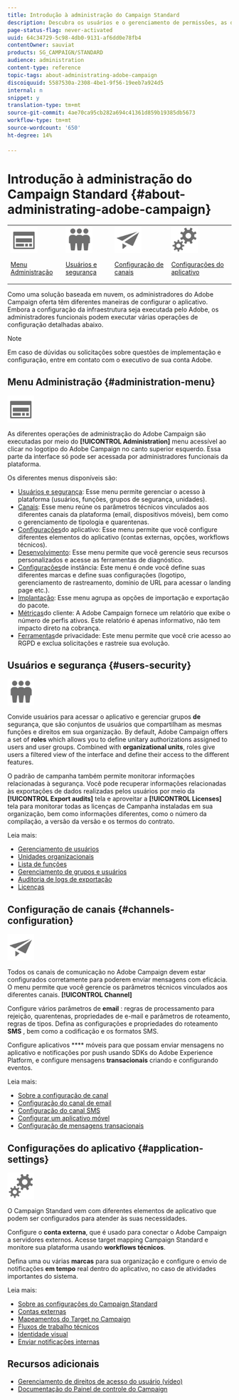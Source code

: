 ```yaml
---
title: Introdução à administração do Campaign Standard
description: Descubra os usuários e o gerenciamento de permissões, as diretrizes de monitoramento, as configurações específicas do canal e as diretrizes de configuração do aplicativo.
page-status-flag: never-activated
uuid: 64c34729-5c98-4db0-9131-af6dd0e78fb4
contentOwner: sauviat
products: SG_CAMPAIGN/STANDARD
audience: administration
content-type: reference
topic-tags: about-administrating-adobe-campaign
discoiquuid: 5587530a-2308-4be1-9f56-19eeb7a924d5
internal: n
snippet: y
translation-type: tm+mt
source-git-commit: 4ae70ca95cb282a694c41361d859b19385db5673
workflow-type: tm+mt
source-wordcount: '650'
ht-degree: 14%

---
```



# Introdução à administração do Campaign Standard {#about-administrating-adobe-campaign}

<table>
<tr><td><img src="assets/do-not-localize/icon_menu.svg" width="60px"><p><a href="#administration-menu">Menu Administração</a></p></td>
<td><img src="assets/do-not-localize/icon_users.svg" width="60px"><p><a href="#users-security">Usuários e segurança</a></p></td>
<td><img src="assets/do-not-localize/icon_channels.svg" width="60px"><p><a href="#channels-configuration">Configuração de canais</a></p></td>
<td><img src="assets/do-not-localize/icon_settings.svg" width="60px"><p><a href="#application-settings">Configurações do aplicativo</a></p></td></tr>
</table>

Como uma solução baseada em nuvem, os administradores do Adobe Campaign oferta têm diferentes maneiras de configurar o aplicativo. Embora a configuração da infraestrutura seja executada pelo Adobe, os administradores funcionais podem executar várias operações de configuração detalhadas abaixo.

>[!NOTE]
>
>Em caso de dúvidas ou solicitações sobre questões de implementação e configuração, entre em contato com o executivo de sua conta Adobe.

## Menu Administração {#administration-menu}

<img src="assets/do-not-localize/icon_menu.svg" width="60px">

As diferentes operações de administração do Adobe Campaign são executadas por meio do **[!UICONTROL Administration]** menu acessível ao clicar no logotipo do Adobe Campaign no canto superior esquerdo. Essa parte da interface só pode ser acessada por administradores funcionais da plataforma.

Os diferentes menus disponíveis são:

* [Usuários e segurança](../../administration/using/about-access-management.md): Esse menu permite gerenciar o acesso à plataforma (usuários, funções, grupos de segurança, unidades).
* [Canais](../../administration/using/about-channel-configuration.md): Esse menu reúne os parâmetros técnicos vinculados aos diferentes canais da plataforma (email, dispositivos móveis), bem como o gerenciamento de tipologia e quarentenas.
* [Configurações](../../administration/using/external-accounts.md)do aplicativo: Esse menu permite que você configure diferentes elementos do aplicativo (contas externas, opções, workflows técnicos).
* [Desenvolvimento](../../developing/using/data-model-concepts.md): Esse menu permite que você gerencie seus recursos personalizados e acesse as ferramentas de diagnóstico.
* [Configurações](../../administration/using/branding.md)de instância: Este menu é onde você define suas diferentes marcas e define suas configurações (logotipo, gerenciamento de rastreamento, domínio de URL para acessar o landing page etc.).
* [Implantação](../../automating/using/managing-packages.md): Esse menu agrupa as opções de importação e exportação do pacote.
* [Métricas](../../audiences/using/active-profiles.md)do cliente: A Adobe Campaign fornece um relatório que exibe o número de perfis ativos. Este relatório é apenas informativo, não tem impacto direto na cobrança.
* [Ferramentas](https://docs.campaign.adobe.com/doc/standard/getting_started/en/ACS_GDPR.html)de privacidade: Este menu permite que você crie acesso ao RGPD e exclua solicitações e rastreie sua evolução.

## Usuários e segurança {#users-security}

<img src="assets/do-not-localize/icon_users.svg"  width="60px">

Convide usuários para acessar o aplicativo e gerenciar grupos **de** segurança, que são conjuntos de usuários que compartilham as mesmas funções e direitos em sua organização. By default, Adobe Campaign offers a set of **roles** which allows you to define unitary authorizations assigned to users and user groups. Combined with **organizational units**, roles give users a filtered view of the interface and define their access to the different features.

O padrão de campanha também permite monitorar informações relacionadas à segurança. Você pode recuperar informações relacionadas às exportações de dados realizadas pelos usuários por meio da **[!UICONTROL Export audits]** tela e aproveitar a **[!UICONTROL Licenses]** tela para monitorar todas as licenças de Campanha instaladas em sua organização, bem como informações diferentes, como o número da compilação, a versão da versão e os termos do contrato.

Leia mais:

* [Gerenciamento de usuários](../../administration/using/users-management.md)
* [Unidades organizacionais](../../administration/using/organizational-units.md)
* [Lista de funções](../../administration/using/list-of-roles.md)
* [Gerenciamento de grupos e usuários](../../administration/using/managing-groups-and-users.md)
* [Auditoria de logs de exportação](../../administration/using/auditing-export-logs.md)
* [Licenças](../../administration/using/licenses.md)

## Configuração de canais {#channels-configuration}

<img src="assets/do-not-localize/icon_channels.svg" width="60px">

Todos os canais de comunicação no Adobe Campaign devem estar configurados corretamente para poderem enviar mensagens com eficácia. O menu permite que você gerencie os parâmetros técnicos vinculados aos diferentes canais. **[!UICONTROL Channel]**

Configure vários parâmetros de **email** : regras de processamento para rejeição, quarentenas, propriedades de e-mail e parâmetros de roteamento, regras de tipos. Defina as configurações e propriedades do roteamento **SMS** , bem como a codificação e os formatos SMS.

Configure aplicativos **** móveis para que possam enviar mensagens no aplicativo e notificações por push usando SDKs do Adobe Experience Platform, e configure mensagens **transacionais** criando e configurando eventos.

Leia mais:

* [Sobre a configuração de canal](../../administration/using/about-channel-configuration.md)
* [Configuração do canal de email](../../administration/using/configuring-email-channel.md)
* [Configuração do canal SMS](../../administration/using/configuring-sms-channel.md)
* [Configurar um aplicativo móvel](../../administration/using/configuring-a-mobile-application.md)
* [Configuração de mensagens transacionais](../../administration/using/configuring-transactional-messaging.md)

## Configurações do aplicativo {#application-settings}

<img src="assets/do-not-localize/icon_settings.svg" width="60px">

O Campaign Standard vem com diferentes elementos de aplicativo que podem ser configurados para atender às suas necessidades.

Configure o **conta externa**, que é usado para conectar o Adobe Campaign a servidores externos. Acesse target mapping Campaign Standard e monitore sua plataforma usando **workflows técnicos**.

Defina uma ou várias **marcas** para sua organização e configure o envio de notificações **em tempo** real dentro do aplicativo, no caso de atividades importantes do sistema.

Leia mais:

* [Sobre as configurações do Campaign Standard](../../administration/using/about-campaign-standard-settings.md)
* [Contas externas](../../administration/using/external-accounts.md)
* [Mapeamentos do Target no Campaign](../../administration/using/target-mappings-in-campaign.md)
* [Fluxos de trabalho técnicos](../../administration/using/technical-workflows.md)
* [Identidade visual](../../administration/using/branding.md)
* [Enviar notificações internas](../../administration/using/sending-internal-notifications.md)

## Recursos adicionais

* [Gerenciamento de direitos de acesso do usuário (vídeo)](https://docs.adobe.com/content/help/en/campaign-standard-learn/tutorials/administrating/managing-user-access-rights.html)
* [Documentação do Painel de controle do Campaign](https://docs.adobe.com/content/help/pt-BR/control-panel/using/control-panel-home.translate.html)
